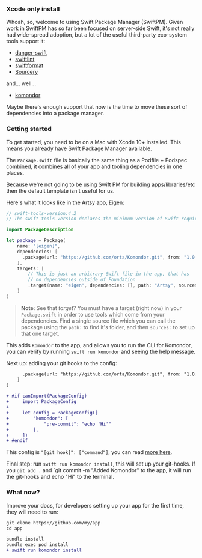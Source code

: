 ### Xcode only install

Whoah, so, welcome to using Swift Package Manager (SwiftPM). Given work in SwiftPM has so far been focused on 
server-side Swift,  it's not really had wide-spread adoption, but a lot of the useful third-party eco-system tools
support it:

 - [danger-swift](https://github.com/danger/swift)
 - [swiftlint](https://github.com/realm/swiftlint)
 - [swiftformat](https://github.com/nicklockwood/SwiftFormat)
 - [Sourcery](https://github.com/krzysztofzablocki/Sourcery)

and... well...

 - [komondor](https://github.com/orta/Komondor)

Maybe there's enough support that now is the time to move these sort of dependencies into a package manager.

### Getting started

To get started, you need to be on a Mac with Xcode 10+ installed. This means you already have Swift
Package Manager available.

The `Package.swift` file is basically the same thing as a Podfile + Podspec combined, it combines all of 
your app and tooling dependencies in one places.

Because we're not going to be using Swift PM for building apps/libraries/etc then the default template isn't
useful for us.

Here's what it looks like in the Artsy app, Eigen:

```swift
// swift-tools-version:4.2
// The swift-tools-version declares the minimum version of Swift required to build this package.

import PackageDescription

let package = Package(
    name: "[eigen]",
    dependencies: [
      .package(url: "https://github.com/orta/Komondor.git", from: "1.0.0")
    ],
    targets: [
        // This is just an arbitrary Swift file in the app, that has
        // no dependencies outside of Foundation
        .target(name: "eigen", dependencies: [], path: "Artsy", sources: ["Stringify.swift"]),
    ]
)
```

> **Note**: See that _target_?  You must have a target (right now) in your `Package.swift` in order to use
tools which come from your dependencies. Find a single source file which you can call the package using
the `path:` to find it's folder, and then `sources:` to set up that one target. 

This adds `Komondor` to the app, and allows you to run the CLI for Komondor, you can verify by running 
`swift run komondor` and seeing the help message.

Next up: adding your git hooks to the config:

```diff
      .package(url: "https://github.com/orta/Komondor.git", from: "1.0.0")
    ]
)

+ #if canImport(PackageConfig)
+     import PackageConfig
+ 
+     let config = PackageConfig([
+         "komondor": [
+             "pre-commit": "echo 'Hi'"
+         ],
+     ])
+ #endif
```

This config is `"[git hook]": ["command"]`, you can read [more here](./config.md).

Final step: run `swift run komondor install`, this will set up your git-hooks. If you `git add .` and 
`git commit -m "Added Komondor" to the app, it will run the git-hooks and echo "Hi" to the terminal.

### What now?

Improve your docs, for developers setting up your app for the first time, they will need to run:

```diff
git clone https://github.com/my/app
cd app

bundle install
bundle exec pod install
+ swift run komondor install
```
